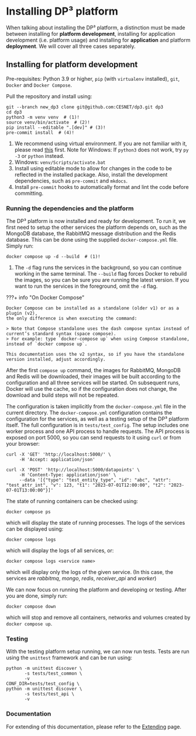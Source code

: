 # Installing DP³ platform

When talking about installing the DP³ platform, a distinction must be made between installing
for **platform development**, installing for application development (i.e. platform usage) 
and installing for **application** and platform **deployment**. 
We will cover all three cases separately.

## Installing for platform development

Pre-requisites: Python 3.9 or higher, `pip` (with `virtualenv` installed), `git`, `Docker` and `Docker Compose`.

Pull the repository and install using:

```shell
git --branch new_dp3 clone git@github.com:CESNET/dp3.git dp3 
cd dp3
python3 -m venv venv  # (1)!
source venv/bin/activate  # (2)!
pip install --editable ".[dev]" # (3)!
pre-commit install  # (4)!
```

1. We recommend using virtual environment. If you are not familiar with it, please read 
   [this](https://docs.python.org/3/tutorial/venv.html) first.
   Note for Windows: If `python3` does not work, try `py -3` or `python` instead.
2. Windows: `venv/Scripts/activate.bat`
3. Install using editable mode to allow for changes in the code to be reflected in the installed package.
   Also, install the development dependencies, such as `pre-commit` and `mkdocs`.
4. Install `pre-commit` hooks to automatically format and lint the code before committing.

### Running the dependencies and the platform

The DP³ platform is now installed and ready for development.
To run it, we first need to setup the other services the platform depends on,
such as the MongoDB database, the RabbitMQ message distribution and the Redis database.
This can be done using the supplied `docker-compose.yml` file. Simply run:

```shell
docker compose up -d --build  # (1)!
```

1. The `-d` flag runs the services in the background, so you can continue working in the same terminal.
   The `--build` flag forces Docker to rebuild the images, so you can be sure you are running the latest version.
   If you want to run the services in the foreground, omit the `-d` flag.

???+ info "On Docker Compose"

    Docker Compose can be installed as a standalone (older v1) or as a plugin (v2), 
    the only difference is when executing the command:
    
    > Note that Compose standalone uses the dash compose syntax instead of current’s standard syntax (space compose).
    > For example: type `docker-compose up` when using Compose standalone, instead of `docker compose up`.

    This documentation uses the v2 syntax, so if you have the standalone version installed, adjust accordingly.

After the first `compose up` command, the images for RabbitMQ, MongoDB and Redis will be downloaded,
their images will be built according to the configuration and all three services will be started.
On subsequent runs, Docker will use the cache, so if the configuration does not change, the download
and build steps will not be repeated.

The configuration is taken implicitly from the `docker-compose.yml` file in the current directory.
The `docker-compose.yml` configuration contains the configuration for the services,
as well as a testing setup of the DP³ platform itself. 
The full configuration is in `tests/test_config`.
The setup includes one worker process and one API process to handle requests. 
The API process is exposed on port 5000, so you can send requests to it using `curl` or from your browser:

```shell
curl -X 'GET' 'http://localhost:5000/' \
     -H 'Accept: application/json' 
```
```shell
curl -X 'POST' 'http://localhost:5000/datapoints' \
     -H 'Content-Type: application/json' \
     --data '[{"type": "test_entity_type", "id": "abc", "attr": "test_attr_int", "v": 123, "t1": "2023-07-01T12:00:00", "t2": "2023-07-01T13:00:00"}]'
```

The state of running containers can be checked using:

```shell
docker compose ps
```

which will display the state of running processes. The logs of the services can be displayed using:

```shell
docker compose logs
```

which will display the logs of all services, or:

```shell
docker compose logs <service name>
```

which will display only the logs of the given service. 
(In this case, the services are *rabbitmq*, *mongo*, *redis*, *receiver_api* and *worker*)

We can now focus on running the platform and developing or testing. After you are done, simply run:

```shell
docker compose down
```

which will stop and remove all containers, networks and volumes created by `docker compose up`.

### Testing

With the testing platform setup running, we can now run tests. 
Tests are run using the `unittest` framework and can be run using:

```shell
python -m unittest discover \
       -s tests/test_common \
       -v
CONF_DIR=tests/test_config \
python -m unittest discover \
       -s tests/test_api \
       -v
```

### Documentation

For extending of this documentation, please refer to the [Extending](extending.md) page.

[//]: # (TODO expland - installing for application development, deployment.)